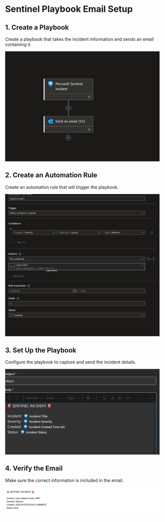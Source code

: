 # Sentinel Playbook Email Setup

## 1. Create a Playbook  
Create a playbook that takes the incident information and sends an email containing it.  

<img src="images/SS4.png" alt="Playbook Creation" width="500"/>

## 2. Create an Automation Rule  
Create an automation rule that will trigger the playbook.  

<img src="images/SS3.png" alt="Automation Rule" width="500"/>

## 3. Set Up the Playbook  
Configure the playbook to capture and send the incident details.  

<img src="images/SS1.png" alt="Playbook Setup" width="500"/>

## 4. Verify the Email  
Make sure the correct information is included in the email.  

<img src="images/SS2.png" alt="Email Verification" width="500"/>
